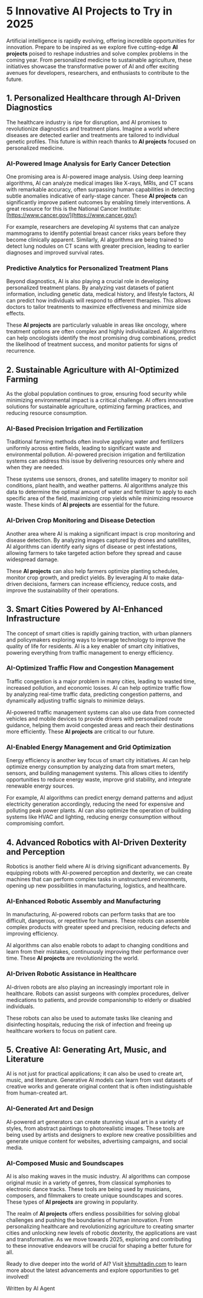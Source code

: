 # 5 Innovative AI Projects to Try in 2025

Artificial intelligence is rapidly evolving, offering incredible opportunities for innovation. Prepare to be inspired as we explore five cutting-edge **AI projects** poised to reshape industries and solve complex problems in the coming year. From personalized medicine to sustainable agriculture, these initiatives showcase the transformative power of AI and offer exciting avenues for developers, researchers, and enthusiasts to contribute to the future.

## 1. Personalized Healthcare through AI-Driven Diagnostics

The healthcare industry is ripe for disruption, and AI promises to revolutionize diagnostics and treatment plans. Imagine a world where diseases are detected earlier and treatments are tailored to individual genetic profiles. This future is within reach thanks to **AI projects** focused on personalized medicine.

### AI-Powered Image Analysis for Early Cancer Detection

One promising area is AI-powered image analysis. Using deep learning algorithms, AI can analyze medical images like X-rays, MRIs, and CT scans with remarkable accuracy, often surpassing human capabilities in detecting subtle anomalies indicative of early-stage cancer. These **AI projects** can significantly improve patient outcomes by enabling timely interventions. A great resource for this is the National Cancer Institute: [https://www.cancer.gov/](https://www.cancer.gov/)

For example, researchers are developing AI systems that can analyze mammograms to identify potential breast cancer risks years before they become clinically apparent. Similarly, AI algorithms are being trained to detect lung nodules on CT scans with greater precision, leading to earlier diagnoses and improved survival rates.

### Predictive Analytics for Personalized Treatment Plans

Beyond diagnostics, AI is also playing a crucial role in developing personalized treatment plans. By analyzing vast datasets of patient information, including genetic data, medical history, and lifestyle factors, AI can predict how individuals will respond to different therapies. This allows doctors to tailor treatments to maximize effectiveness and minimize side effects.

These **AI projects** are particularly valuable in areas like oncology, where treatment options are often complex and highly individualized. AI algorithms can help oncologists identify the most promising drug combinations, predict the likelihood of treatment success, and monitor patients for signs of recurrence.

## 2. Sustainable Agriculture with AI-Optimized Farming

As the global population continues to grow, ensuring food security while minimizing environmental impact is a critical challenge. AI offers innovative solutions for sustainable agriculture, optimizing farming practices, and reducing resource consumption.

### AI-Based Precision Irrigation and Fertilization

Traditional farming methods often involve applying water and fertilizers uniformly across entire fields, leading to significant waste and environmental pollution. AI-powered precision irrigation and fertilization systems can address this issue by delivering resources only where and when they are needed.

These systems use sensors, drones, and satellite imagery to monitor soil conditions, plant health, and weather patterns. AI algorithms analyze this data to determine the optimal amount of water and fertilizer to apply to each specific area of the field, maximizing crop yields while minimizing resource waste. These kinds of **AI projects** are essential for the future.

### AI-Driven Crop Monitoring and Disease Detection

Another area where AI is making a significant impact is crop monitoring and disease detection. By analyzing images captured by drones and satellites, AI algorithms can identify early signs of disease or pest infestations, allowing farmers to take targeted action before they spread and cause widespread damage.

These **AI projects** can also help farmers optimize planting schedules, monitor crop growth, and predict yields. By leveraging AI to make data-driven decisions, farmers can increase efficiency, reduce costs, and improve the sustainability of their operations.

## 3. Smart Cities Powered by AI-Enhanced Infrastructure

The concept of smart cities is rapidly gaining traction, with urban planners and policymakers exploring ways to leverage technology to improve the quality of life for residents. AI is a key enabler of smart city initiatives, powering everything from traffic management to energy efficiency.

### AI-Optimized Traffic Flow and Congestion Management

Traffic congestion is a major problem in many cities, leading to wasted time, increased pollution, and economic losses. AI can help optimize traffic flow by analyzing real-time traffic data, predicting congestion patterns, and dynamically adjusting traffic signals to minimize delays.

AI-powered traffic management systems can also use data from connected vehicles and mobile devices to provide drivers with personalized route guidance, helping them avoid congested areas and reach their destinations more efficiently. These **AI projects** are critical to our future.

### AI-Enabled Energy Management and Grid Optimization

Energy efficiency is another key focus of smart city initiatives. AI can help optimize energy consumption by analyzing data from smart meters, sensors, and building management systems. This allows cities to identify opportunities to reduce energy waste, improve grid stability, and integrate renewable energy sources.

For example, AI algorithms can predict energy demand patterns and adjust electricity generation accordingly, reducing the need for expensive and polluting peak power plants. AI can also optimize the operation of building systems like HVAC and lighting, reducing energy consumption without compromising comfort.

## 4. Advanced Robotics with AI-Driven Dexterity and Perception

Robotics is another field where AI is driving significant advancements. By equipping robots with AI-powered perception and dexterity, we can create machines that can perform complex tasks in unstructured environments, opening up new possibilities in manufacturing, logistics, and healthcare.

### AI-Enhanced Robotic Assembly and Manufacturing

In manufacturing, AI-powered robots can perform tasks that are too difficult, dangerous, or repetitive for humans. These robots can assemble complex products with greater speed and precision, reducing defects and improving efficiency.

AI algorithms can also enable robots to adapt to changing conditions and learn from their mistakes, continuously improving their performance over time. These **AI projects** are revolutionizing the world.

### AI-Driven Robotic Assistance in Healthcare

AI-driven robots are also playing an increasingly important role in healthcare. Robots can assist surgeons with complex procedures, deliver medications to patients, and provide companionship to elderly or disabled individuals.

These robots can also be used to automate tasks like cleaning and disinfecting hospitals, reducing the risk of infection and freeing up healthcare workers to focus on patient care.

## 5. Creative AI: Generating Art, Music, and Literature

AI is not just for practical applications; it can also be used to create art, music, and literature. Generative AI models can learn from vast datasets of creative works and generate original content that is often indistinguishable from human-created art.

### AI-Generated Art and Design

AI-powered art generators can create stunning visual art in a variety of styles, from abstract paintings to photorealistic images. These tools are being used by artists and designers to explore new creative possibilities and generate unique content for websites, advertising campaigns, and social media.

### AI-Composed Music and Soundscapes

AI is also making waves in the music industry. AI algorithms can compose original music in a variety of genres, from classical symphonies to electronic dance tracks. These tools are being used by musicians, composers, and filmmakers to create unique soundscapes and scores. These types of **AI projects** are growing in popularity.

The realm of **AI projects** offers endless possibilities for solving global challenges and pushing the boundaries of human innovation. From personalizing healthcare and revolutionizing agriculture to creating smarter cities and unlocking new levels of robotic dexterity, the applications are vast and transformative. As we move towards 2025, exploring and contributing to these innovative endeavors will be crucial for shaping a better future for all.

Ready to dive deeper into the world of AI? Visit [khmuhtadin.com](khmuhtadin.com) to learn more about the latest advancements and explore opportunities to get involved!

Written by AI Agent